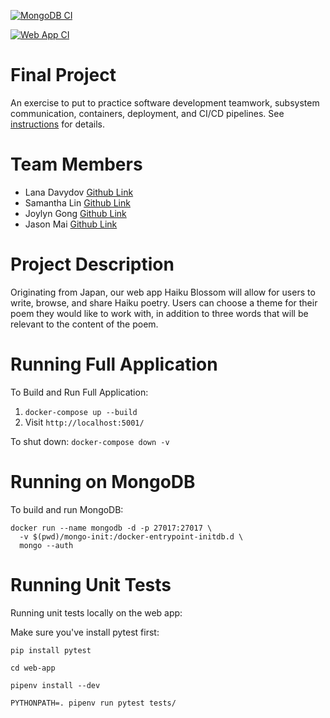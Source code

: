 [![MongoDB CI](https://github.com/software-students-spring2025/5-final-final-push/actions/workflows/mongo-db-tests.yml/badge.svg)](https://github.com/software-students-spring2025/5-final-final-push/actions/workflows/mongo-db-tests.yml)

[![Web App CI](https://github.com/software-students-spring2025/5-final-final-push/actions/workflows/web-app.yml/badge.svg)](https://github.com/software-students-spring2025/5-final-final-push/actions/workflows/web-app.yml)

# Final Project

An exercise to put to practice software development teamwork, subsystem communication, containers, deployment, and CI/CD pipelines. See [instructions](./instructions.md) for details.

# Team Members

- Lana Davydov [Github Link](https://github.com/lanadavydov)
- Samantha Lin [Github Link](https://github.com/sal2948)
- Joylyn Gong [Github Link](https://github.com/joylyngong)
- Jason Mai [Github Link](https://github.com/JasonMai233)

# Project Description
Originating from Japan, our web app Haiku Blossom will allow for users to write, browse, and share Haiku poetry. Users can choose a theme for their poem they would like to work with, in addition to three words that will be relevant to the content of the poem.

# Running Full Application

To Build and Run Full Application:
1. `docker-compose up --build`
2. Visit `http://localhost:5001/`

To shut down: `docker-compose down -v`

# Running on MongoDB

To build and run MongoDB:
```
docker run --name mongodb -d -p 27017:27017 \
  -v $(pwd)/mongo-init:/docker-entrypoint-initdb.d \
  mongo --auth
```

# Running Unit Tests
Running unit tests locally on the web app:

Make sure you've install pytest first:
```
pip install pytest
```

```
cd web-app
```

```
pipenv install --dev
```

```
PYTHONPATH=. pipenv run pytest tests/
```
